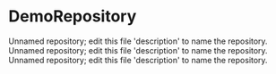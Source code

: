 # DemoRepository
Unnamed repository; edit this file 'description' to name the repository.
Unnamed repository; edit this file 'description' to name the repository.
Unnamed repository; edit this file 'description' to name the repository.
